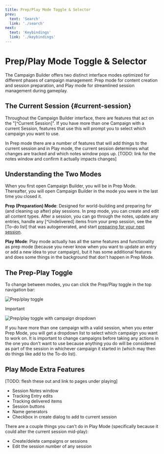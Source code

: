 ```yaml
---
title: Prep/Play Mode Toggle & Selector
prev: 
  text: 'Search'
  link: './search'
next: 
  text: 'Keybindings'
  link: './keybindings'
---
```


# Prep/Play Mode Toggle & Selector

The Campaign Builder offers two distinct interface modes optimized for different phases of campaign management: Prep mode for content creation and session preparation, and Play mode for streamlined session management during gameplay.

## The Current Session {#current-session}
Throughout the Campaign Builder interface, there are features that act on the "[^Current Session]".  If you have more than one Campaign with a current Session, features that use this will prompt you to select which campaign you want to use. 

In Prep mode there are a number of features that will add things to the current session and in Play mode, the current session determines what changes are tracked and which notes window pops up.  [TODO: link for the notes window and confirm it actually impacts changes]

## Understanding the Two Modes
When you first open Campaign Builder, you will be in Prep Mode.  Thereafter, you will open Campaign Builder in the mode you were in the last time you closed it.

**Prep (Preparation) Mode**: Designed for world-building and preparing for (and cleaning up after) play sessions.  In prep mode, you can create and edit all content types.  After a session, you can go through the notes, update any entries, handle any [^Undelivered] items from your prep session, see the [To-do list] that was autogenerated, and start [preparing for your next session](/guide/session-prep).

**Play Mode**: Play mode actually has all the same features and functionality as prep mode (because you never know when you want to update an entry or add a new idea to your campaign), but it has some additional features and does some things in the background that don't happen in Prep Mode.

## The Prep-Play Toggle
To change between modes, you can click the Prep/Play toggle in the top navigation bar:

![Prep/play toggle](/assets/images/prep-play-without-campaign.webp)

>[!IMPORTANT]
> ![Prep/play toggle with campaign dropdown](/assets/images/prep-play-with-campaign.webp)
>
> If you have more than one campaign with a valid session, when you enter Prep Mode, you will get a dropdown list to select which campaign you want to work on.  It is important to change campaigns before taking any actions in the one you don't want to use because anything you do will be considered as part of the session in whichever campaign it started in (which may then do things like add to the To-do list).  

## Play Mode Extra Features
[TODO: flesh these out and link to pages under playing]
- Session Notes window
- Tracking Entry edits
- Tracking delivered items
- Session buttons
- Name generators
- Checkbox in create dialog to add to current session

There are a couple things you can't do in Play Mode (specifically because it could alter the current session mid-play):
* Create/delete campaigns or sessions
* Edit the session number of any session
